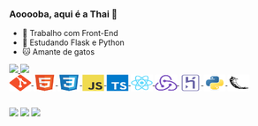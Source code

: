 ### Aooooba, aqui é a Thai 👋

- 🔭 Trabalho com Front-End
- 🐍 Estudando Flask e Python 
- 🐱 Amante de gatos

 <div>
  <a href="https://github.com/thainaferreira">
  <img height="180em" src="https://github-readme-stats.vercel.app/api?username=thainaferreira&show_icons=true&theme=cobalt&include_all_commits=true&count_private=true"/>
  <img height="180em" src="https://github-readme-stats.vercel.app/api/top-langs/?username=thainaferreira&layout=compact&langs_count=7&theme=cobalt"/>
</div>

 <div>
  <img align="center" alt="Thai-GIT" height="30" width="40" src="https://github.com/devicons/devicon/blob/master/icons/git/git-original.svg">
   <img align="center" alt="Thai-HTML" height="30" width="40" src="https://github.com/devicons/devicon/blob/master/icons/html5/html5-original.svg">
   <img align="center" alt="Thai-CSS" height="30" width="40" src="https://github.com/devicons/devicon/blob/master/icons/css3/css3-original.svg">
   <img align="center" alt="Thai-Js" height="30" width="40" src="https://github.com/devicons/devicon/blob/master/icons/javascript/javascript-original.svg">
   <img align="center" alt="Thai-Ts" height="30" width="40" src="https://github.com/devicons/devicon/blob/master/icons/typescript/typescript-original.svg">
   <img align="center" alt="Thai-React" height="30" width="40" src="https://github.com/devicons/devicon/blob/master/icons/react/react-original.svg">
   <img align="center" alt="Thai-Redux" height="30" width="40" src="https://github.com/devicons/devicon/blob/master/icons/redux/redux-original.svg">
   <img align="center" alt="Thai-Heroku" height="30" width="40" src="https://github.com/devicons/devicon/blob/master/icons/heroku/heroku-original.svg">
   <img align="center" alt="Thai-Python" height="30" width="40" src="https://github.com/devicons/devicon/blob/master/icons/python/python-original.svg">
   <img align="center" alt="Thai-Flask" height="30" width="40" src="https://github.com/devicons/devicon/blob/master/icons/flask/flask-original.svg">
 </div>
  
  ##
  
 <div>
   <a href = "mailto:thainafecosta@gmail.com"><img src="https://img.shields.io/badge/-Gmail-%23333?style=for-the-badge&logo=gmail&logoColor=white" target="_blank"></a>
   <a href="https://www.linkedin.com/in/thainaferreira" target="_blank"><img src="https://img.shields.io/badge/-LinkedIn-%230077B5?style=for-the-badge&logo=linkedin&logoColor=white" target="_blank"></a>
   <a href="https://instagram.com/milkinhaa" target="_blank"><img src="https://img.shields.io/badge/-Instagram-%23E4405F?style=for-the-badge&logo=instagram&logoColor=white" target="_blank"></a>
 </div>
